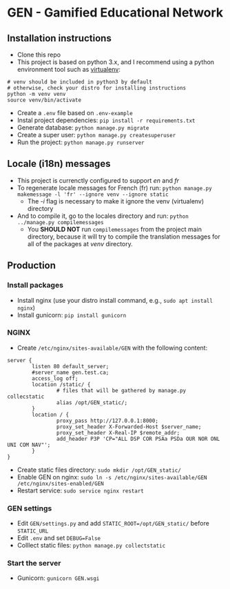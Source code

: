 # GEN - Gamified Educational Network

## Installation instructions
- Clone this repo
- This project is based on python 3.x, and I recommend using a python environment tool such as [virtualenv](https://virtualenv.pypa.io/en/stable/):
```
# venv should be included in python3 by default
# otherwise, check your distro for installing instructions
python -m venv venv
source venv/bin/activate
```
- Create a `.env` file based on `.env-example`
- Instal project dependencies: `pip install -r requirements.txt`
- Generate database: `python manage.py migrate`
- Create a super user: `python manage.py createsuperuser`
- Run the project: `python manage.py runserver`

## Locale (i18n) messages
- This project is currenctly configured to support *en* and *fr*
- To regenerate locale messages for French (fr) run: `python manage.py makemessage -l 'fr' --ignore venv --ignore static`
  - The *-i* flag is necessary to make it ignore the venv (virtualenv) directory
- And to compile it, go to the locales directory and run: `python ../manage.py compilemessages`
  - You **SHOULD NOT** run `compilemessages` from the project main directory, because it will try to compile the translation messages for all of the packages at *venv* directory.

## Production

### Install packages
- Install nginx (use your distro install command, e.g., `sudo apt install nginx`)
- Install gunicorn: `pip install gunicorn`

### NGINX
- Create `/etc/nginx/sites-available/GEN` with the following content:
```
server {
        listen 80 default_server;
        #server_name gen.test.ca;
        access_log off;
        location /static/ {
                # files that will be gathered by manage.py collecstatic
                alias /opt/GEN_static/;
        }
        location / {
                proxy_pass http://127.0.0.1:8000;
                proxy_set_header X-Forwarded-Host $server_name;
                proxy_set_header X-Real-IP $remote_addr;
                add_header P3P 'CP="ALL DSP COR PSAa PSDa OUR NOR ONL UNI COM NAV"';
        }
}
```
- Create static files directory: `sudo mkdir /opt/GEN_static/`
- Enable GEN on nginx: `sudo ln -s /etc/nginx/sites-available/GEN /etc/nginx/sites-enabled/GEN`
- Restart service: `sudo service nginx restart`

### GEN settings
- Edit `GEN/settings.py` and add `STATIC_ROOT=/opt/GEN_static/` before `STATIC_URL`
- Edit `.env` and set `DEBUG=False`
- Colllect static files: `python manage.py collectstatic`

### Start the server
- Gunicorn: `gunicorn GEN.wsgi`
